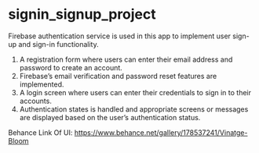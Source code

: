 # signin_signup_project

Firebase authentication service is used in this app to implement user sign-up and sign-in functionality.

 1. A registration form where users can enter their email address and password to create an account.
 2. Firebase’s email verification and password reset features are implemented.
 3. A login screen where users can enter their credentials to sign in to their accounts.
 4. Authentication states is handled and appropriate screens or messages are displayed based on the user’s authentication status.


Behance Link Of UI:
https://www.behance.net/gallery/178537241/Vinatge-Bloom
